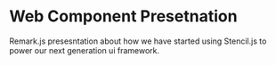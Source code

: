 # Web Component Presetnation

Remark.js presesntation about how we have started using Stencil.js to power our next generation ui framework.
